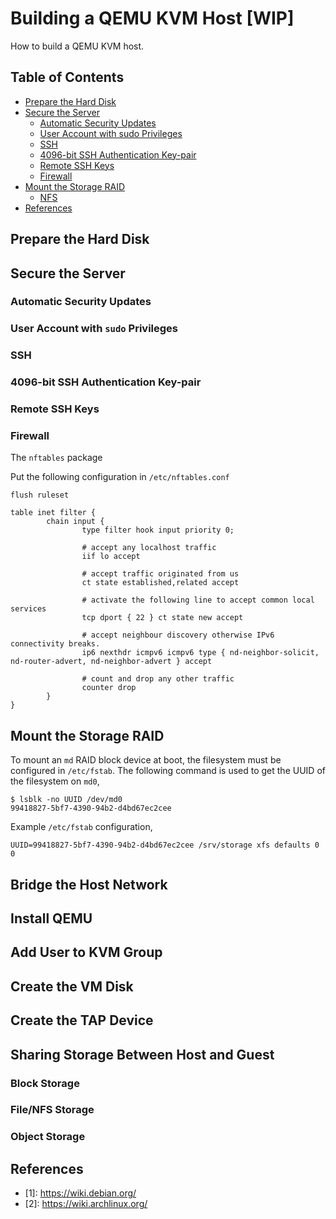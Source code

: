 # Building a QEMU KVM Host [WIP]
How to build a QEMU KVM host.

## Table of Contents

<!-- vim-markdown-toc GFM -->

* [Prepare the Hard Disk](#prepare-the-hard-disk)
* [Secure the Server](#secure-the-server)
    * [Automatic Security Updates](#automatic-security-updates)
    * [User Account with sudo Privileges](#user-account-with-sudo-privileges)
    * [SSH](#ssh)
    * [4096-bit SSH Authentication Key-pair](#4096-bit-ssh-authentication-key-pair)
    * [Remote SSH Keys](#remote-ssh-keys)
    * [Firewall](#firewall)
* [Mount the Storage RAID](#mount-the-storage-raid)
    * [NFS](#nfs)
* [References](#references)

<!-- vim-markdown-toc -->

## Prepare the Hard Disk

## Secure the Server

### Automatic Security Updates

### User Account with `sudo` Privileges

### SSH

### 4096-bit SSH Authentication Key-pair

### Remote SSH Keys

### Firewall

The `nftables` package 

Put the following configuration in `/etc/nftables.conf`

```
flush ruleset

table inet filter {
        chain input {
                type filter hook input priority 0;

                # accept any localhost traffic
                iif lo accept

                # accept traffic originated from us
                ct state established,related accept

                # activate the following line to accept common local services
                tcp dport { 22 } ct state new accept

                # accept neighbour discovery otherwise IPv6 connectivity breaks.
                ip6 nexthdr icmpv6 icmpv6 type { nd-neighbor-solicit,  nd-router-advert, nd-neighbor-advert } accept

                # count and drop any other traffic
                counter drop
        }
}
```

## Mount the Storage RAID

To mount an `md` RAID block device at boot, the filesystem must be configured in `/etc/fstab`. The following command is used to get the UUID of the filesystem on `md0`,

```
$ lsblk -no UUID /dev/md0 
99418827-5bf7-4390-94b2-d4bd67ec2cee
```

Example `/etc/fstab` configuration,

```
UUID=99418827-5bf7-4390-94b2-d4bd67ec2cee /srv/storage xfs defaults 0 0
```

## Bridge the Host Network

## Install QEMU

## Add User to KVM Group

## Create the VM Disk

## Create the TAP Device

## Sharing Storage Between Host and Guest

### Block Storage

### File/NFS Storage

### Object Storage

## References

- \[1\]: https://wiki.debian.org/
- \[2\]: https://wiki.archlinux.org/ 
